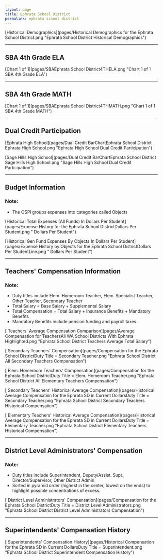 ```yaml
---
layout: page
title: Ephrata School District
permalink: ephrata school district
---
```



[Historical Demographics](pages/Historical Demographics for the Ephrata School District.png "Ephrata School District Historical Demographics")

___

## SBA 4th Grade ELA

[Chart 1 of 1](pages/SBAEphrata School District4THELA.png "Chart 1 of 1 SBA 4th Grade ELA")


___

## SBA 4th Grade MATH

[Chart 1 of 1](pages/SBAEphrata School District4THMATH.png "Chart 1 of 1 SBA 4th Grade MATH")


___

## Dual Credit Participation

[Ephrata High School](pages/Dual Credit BarChartEphrata School District Ephrata High School.png "Ephrata High School Dual Credit Participation")

[Sage Hills High School](pages/Dual Credit BarChartEphrata School District Sage Hills High School.png "Sage Hills High School Dual Credit Participation")


___

## Budget Information
### Note:
- The OSPI groups expenses into categories called Objects

[Historical Total Expenses (All Funds) In Dollars Per Student](pages/Expense History for the Ephrata School DistrictDollars Per Student.png " Dollars Per Student")

[Historical Gen Fund Expenses By Objects In Dollars Per Student](pages/Expense History by Objects for the Ephrata School DistrictDollars Per StudentLine.png " Dollars Per Student")


___

## Teachers' Compensation Information
### Note:
- Duty titles include Elem. Homeroom Teacher, Elem. Specialist Teacher, Other Teacher, Secondary Teacher
- Total Salary = Base Salary + Supplemental Salary
- Total Compensation = Total Salary + Insurance Benefits + Mandatory Benefits
- Mandatory Benefits include pension funding and payroll taxes

[ Teachers' Average Compensation Comparison](pages/Average Compensation for TeachersAll WA School Districts With Ephrata Highlighted.png "Ephrata School District Teachers Average Total Salary")

[ Secondary Teachers' Compensation](pages/Compensation for the Ephrata School DistrictDuty Title = Secondary Teacher.png "Ephrata School District All Secondary Teachers Compensation")

[ Elem. Homeroom Teachers' Compensation](pages/Compensation for the Ephrata School DistrictDuty Title = Elem. Homeroom Teacher.png "Ephrata School District All Elementary Teachers Compensation")

[ Secondary Teachers' Historical Average Compensation](pages/Historical Average Compensation for the Ephrata SD in Current DollarsDuty Title = Secondary Teacher.png "Ephrata School District Secondary Teachers Historical Compensation")

[ Elementary Teachers' Historical Average Compensation](pages/Historical Average Compensation for the Ephrata SD in Current DollarsDuty Title = Elementary Teacher.png "Ephrata School District Elementary Teachers Historical Compensation")


___

## District Level Administrators' Compensation

### Note:
- Duty titles include Superintendent, Deputy/Assist. Supt., Director/Supervisor, Other District Admin.
- Sorted in pyramid order (highest in the center, lowest on the ends) to highlight possible concentrations of excess.

[ District Level Administrators' Compensation](pages/Compensation for the Ephrata School DistrictDuty Title = District Level Administrators.png "Ephrata School District District Level Administrators Compensation")


___

## Superintendents' Compensation History

[ Superintendents' Compensation History](pages/Historical Compensation for the Ephrata SD in Current DollarsDuty Title = Superintendent.png "Ephrata School District Superintendent Compensation History")

